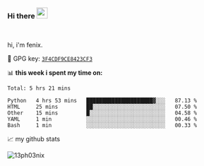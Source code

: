 ### Hi there <img src="https://media.giphy.com/media/hvRJCLFzcasrR4ia7z/giphy.gif" width="25px">

<br />

hi, i'm fenix.

:key: GPG key: [`3F4CDF9CE8423CF3`](https://github.com/13ph03nix.gpg)


📊 **this week i spent my time on:**
<!--START_SECTION:waka-->
```text
Total: 5 hrs 21 mins

Python   4 hrs 53 mins   █████████████████████▓░░░   87.13 % 
HTML     25 mins         ██░░░░░░░░░░░░░░░░░░░░░░░   07.50 % 
Other    15 mins         █░░░░░░░░░░░░░░░░░░░░░░░░   04.58 % 
YAML     1 min           ░░░░░░░░░░░░░░░░░░░░░░░░░   00.46 % 
Bash     1 min           ░░░░░░░░░░░░░░░░░░░░░░░░░   00.33 % 
```
<!--END_SECTION:waka-->


📈 my github stats

<a>
<img align="center" src="https://github-readme-stats.vercel.app/api?username=13ph03nix&show_icons=true&hide=stars&include_all_commits=true&theme=blueberry" alt="13ph03nix" />
</a>
